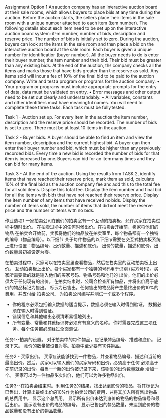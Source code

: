 Assignment Option 1
An auction company has an interactive auction board at their sale rooms, which allows buyers to
place bids at any time during the auction. Before the auction starts, the sellers place their items
in the sale room with a unique number attached to each item (item number). The following details
about each item need to be set up on the interactive auction board system: item number, number
of bids, description and reserve price. The number of bids is initially set to zero.
During the auction, buyers can look at the items in the sale room and then place a bid on the
interactive auction board at the sale room. Each buyer is given a unique number for identification
(buyer number). All the buyer needs to do is enter their buyer number, the item number and their
bid. Their bid must be greater than any existing bids.
At the end of the auction, the company checks all the items and marks those that have bids greater
than the reserve as sold. Any items sold will incur a fee of 10% of the final bid to be paid to the
auction company.
Write and test a program or programs for the auction company.
• Your program or programs must include appropriate prompts for the entry of data, data must be
validated on entry.
• Error messages and other output need to be set out clearly and understandably.
• All variables, constants and other identifiers must have meaningful names.
You will need to complete these three tasks. Each task must be fully tested.


Task 1 - Auction set up.
For every item in the auction the item number, description and the reserve price should be
recorded.
The number of bids is set to zero. There must be at least 10 items in the auction.


Task 2 - Buyer bids.
A buyer should be able to find an item and view the item number, description and the current
highest bid. A buyer can then enter their buyer number and bid, which must be higher than any
previously recorded bids. Every time a new bid is recorded the number of bids for that item is
increased by one.
Buyers can bid for an item many times and they can bid for many items.


Task 3 - At the end of the auction.
Using the results from TASK 2, identify items that have reached their reserve price, mark them as sold, calculate 10% of the final bid as the auction company fee and add this to the total fee for all sold items. 
Display this total fee. Display the item number and final bid for all the items with bids that have not reached their reserve price. Display the item number of any items that have received no bids. Display the number of items sold, the number of items that did not meet the reserve price and the number of items with no bids.

作业选项1
一家拍卖公司在他们的拍卖室有一个互动的拍卖板，允许买家在拍卖过程中随时出价。
在拍卖过程中的任何时候出价。在拍卖会开始前，卖家将他们的物品
在拍卖会开始前，卖家将他们的物品放在拍卖室里，每个物品都有一个独特的编号（物品编号）。以下细节
关于每件物品的以下细节需要在交互式拍卖板系统上进行设置：物品编号、出价数量、描述和底价。
出价的数量，描述和底价。出价数量最初被设定为零。

在拍卖过程中，买家可以在拍卖室里查看物品，然后在拍卖室的互动拍卖板上出价。
互动拍卖板上出价。每个买家都有一个独特的号码用于识别
(买方号码)。买家所需要做的就是输入他们的买家号码、物品号码和他们的
出价。他们的出价必须大于任何现有的出价。
在拍卖结束时，公司会检查所有物品，并将出价高于底价的物品标记为售出。
标示为已售出。任何售出的物品将产生最终出价的10%的费用，并支付给
拍卖公司。
为拍卖公司编写并测试一个或多个程序。
- 你的程序必须包括输入数据的适当提示，数据必须在输入时得到验证。
数据必须在输入时得到验证。
- 错误信息和其他输出必须清晰易懂地列出。
- 所有变量、常量和其他标识符必须有有意义的名称。
你将需要完成这三项任务。每个任务都必须经过全面测试。


任务1--拍卖的设置。
对于拍卖中的每件物品，应记录物品编号、描述和底价。
记录下来。
竞价的数量被设置为零。拍卖中至少要有10件物品。


任务2 - 买家出价。
买家应该能够找到一件物品，并查看物品编号、描述和当前的
最高出价。然后，买家可以输入他们的买家号码和出价，必须高于任何
必须高于先前记录的出价。每当一个新的出价被记录下来，该物品的出价数量就会
增加一个。
买家可以为一件物品多次出价，他们可以为许多物品出价。


任务3--在拍卖会结束时。
利用任务2的结果，找出达到底价的物品，将其标记为已售出，计算出最终出价的10%作为拍卖公司的费用，并将其加入所有售出物品的总费用中。 显示这个总费用。
显示所有出价未达到底价的物品的物品编号和最后出价。
显示没有出价的物品的编号。
显示已售出的物品数量，未达到底价的物品数量和没有出价的物品数量。
